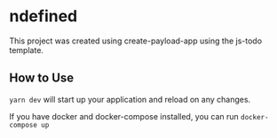 # ndefined

This project was created using create-payload-app using the js-todo template.

## How to Use

`yarn dev` will start up your application and reload on any changes.

If you have docker and docker-compose installed, you can run `docker-compose up`
